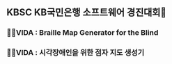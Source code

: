 ## KBSC KB국민은행 소프트웨어 경진대회🎉
### 👩‍🦯VIDA : Braille Map Generator for the Blind
### 👩‍🦯VIDA : 시각장애인을 위한 점자 지도 생성기


